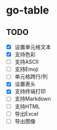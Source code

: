 # go-table

## TODO

- [x] 设置单元格文本
- [x] 支持色彩
- [ ] 支持ASCII
- [ ] 支持Emoji
- [ ] 单元格跨行/列
- [x] 设置表头
- [x] 支持终端打印
- [ ] 支持Markdown
- [ ] 支持HTML
- [ ] 导出Excel
- [ ] 导出图像
